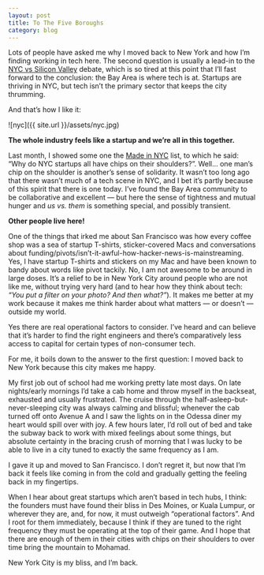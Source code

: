 ```yaml
---
layout: post
title: To The Five Boroughs
category: blog
---
```

Lots of people have asked me why I moved back to New York and how I’m finding working in tech here.  The second question is usually a lead-in to the [NYC vs Silicon Valley](http://www.nytimes.com/2012/05/28/technology/for-tech-startups-new-york-has-increasing-allure.html?pagewanted=all) debate, which is so tired at this point that I’ll fast forward to the conclusion: the Bay Area is where tech is at.  Startups are thriving in NYC, but tech isn’t the primary sector that keeps the city thrumming.  

And that’s how I like it:

![nyc]({{ site.url }}/assets/nyc.jpg)

**The whole industry feels like a startup and we’re all in this together.**

Last month, I showed some one the [Made in NYC](http://nytm.org/made-in-nyc/) list, to which he said: “Why do NYC startups all have chips on their shoulders?”.  Well… one man’s chip on the shoulder is another’s sense of solidarity.  It wasn’t too long ago that there wasn’t much of a tech scene in NYC, and I bet it’s partly because of this spirit that there is one today.  I’ve found the Bay Area community to be collaborative and excellent — but here the sense of tightness and mutual hunger and *us vs. them* is something special, and possibly transient. 

**Other people live here!**

One of the things that irked me about San Francisco was how every coffee shop was a sea of startup T-shirts, sticker-covered Macs and conversations about funding/pivots/isn’t-it-awful-how-hacker-news-is-mainstreaming.  Yes, I have startup T-shirts and stickers on my Mac and have been known to bandy about words like pivot tackily.  No, I am not awesome to be around in large doses.  It’s a relief to be in New York City around people who are not like me, without trying very hard (and to hear how they think about tech: *“You put a filter on your photo? And then what?”*).  It makes me better at my work because it makes me think harder about what matters — or doesn’t — outside my world.

Yes there are real operational factors to consider.  I’ve heard and can believe that it’s harder to find the right engineers and there’s comparatively less access to capital for certain types of non-consumer tech. 

For me, it boils down to the answer to the first question: I moved back to New York because this city makes me happy.

My first job out of school had me working pretty late most days.  On late nights/early mornings I’d take a cab home and throw myself in the backseat, exhausted and usually frustrated.  The cruise through the half-asleep-but-never-sleeping city was always calming and blissful; whenever the cab turned off onto Avenue A and I saw the lights on in the Odessa diner my heart would spill over with joy.  A few hours later, I’d roll out of bed and take the subway back to work with mixed feelings about some things, but absolute certainty in the bracing crush of morning that I was lucky to be able to live in a city tuned to exactly the same frequency as I am. 

I gave it up and moved to San Francisco.  I don’t regret it, but now that I’m back it feels like coming in from the cold and gradually getting the feeling back in my fingertips.  

When I hear about great startups which aren’t based in tech hubs, I think: the founders must have found their bliss in Des Moines, or Kuala Lumpur, or wherever they are, and, for now, it must outweigh “operational factors”.  And I root for them immediately, because I think if they are tuned to the right frequency they must be operating at the top of their game.  And I hope that there are enough of them in their cities with chips on their shoulders to over time bring the mountain to Mohamad.

New York City is my bliss, and I’m back.

